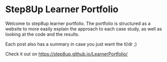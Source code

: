 # Step8Up Learner Portfolio
Welcome to step8up learner portfolio.  The portfolio is structured as a website to more easily explain the approach to each case study, as well as looking at the code and the results.  

Each post also has a summary in case you just want the tl/dr ;)

Check it out on https://step8up.github.io/LearnerPortfolio/